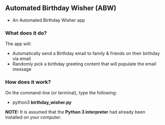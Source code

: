 ## Automated Birthday Wisher (ABW)
* An Automated Birthday Wisher app

### What does it do?
The app will:
* Automatically send a Birthday email to family & friends on their birthday via email
* Randomly pick a birthday greeting content that will populate the email message

### How does it work?
On the command-line (or terminal), type the following:<br>
* python3 <b>birthday_wisher.py</b>

<b>NOTE:</b> It is assumed that the <b>Python 3 interpreter</b> had already been installed on your computer.
